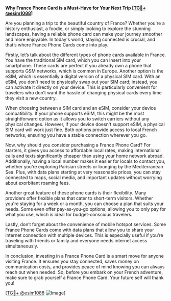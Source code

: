 **Why France Phone Card is a Must-Have for Your Next Trip [[TG💪+ @esim1088](https://t.me/s/esim1088)]**

Are you planning a trip to the beautiful country of France? Whether you're a history enthusiast, a foodie, or simply looking to explore the stunning landscapes, having a reliable phone card can make your journey smoother and more enjoyable. In today's world, staying connected is crucial, and that’s where France Phone Cards come into play.

Firstly, let’s talk about the different types of phone cards available in France. You have the traditional SIM card, which you can insert into your smartphone. These cards are perfect if you already own a phone that supports GSM networks, which is common in Europe. Another option is the eSIM, which is essentially a digital version of a physical SIM card. With an eSIM, you don’t need to physically swap out your SIM card; instead, you can activate it directly on your device. This is particularly convenient for travelers who don’t want the hassle of changing physical cards every time they visit a new country.

When choosing between a SIM card and an eSIM, consider your device compatibility. If your phone supports eSIM, this might be the most straightforward option as it allows you to switch carriers without any physical changes. However, if your device doesn't support eSIM, a physical SIM card will work just fine. Both options provide access to local French networks, ensuring you have a stable connection wherever you go.

Now, why should you consider purchasing a France Phone Card? For starters, it gives you access to affordable local rates, making international calls and texts significantly cheaper than using your home network abroad. Additionally, having a local number makes it easier for locals to contact you, whether you’re exploring Parisian streets or lounging by the Mediterranean Sea. Plus, with data plans starting at very reasonable prices, you can stay connected to maps, social media, and important updates without worrying about exorbitant roaming fees.

Another great feature of these phone cards is their flexibility. Many providers offer flexible plans that cater to short-term visitors. Whether you're staying for a week or a month, you can choose a plan that suits your needs. Some even offer pay-as-you-go options, allowing you to only pay for what you use, which is ideal for budget-conscious travelers.

Lastly, don’t forget about the convenience of mobile hotspot services. Some France Phone Cards come with data plans that allow you to share your internet connection with multiple devices. This is especially useful if you’re traveling with friends or family and everyone needs internet access simultaneously.

In conclusion, investing in a France Phone Card is a smart move for anyone visiting France. It ensures you stay connected, saves money on communication costs, and provides peace of mind knowing you can always reach out when needed. So, before you embark on your French adventure, make sure to grab yourself a France Phone Card. Your future self will thank you!

[[TG💪+ @esim1088](https://t.me/s/esim1088) ![Image](https://i.postimg.cc/Y0z9fWf4/image.png)]